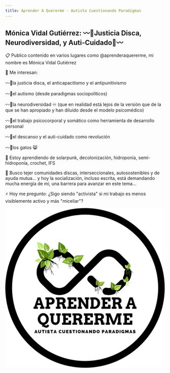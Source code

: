 ```yaml
---
title: Aprender A Quererme - Autista Cuestionando Paradigmas
---
```

<h2>Mónica Vidal Gutiérrez: 〰🌿Justicia Disca, Neurodiversidad, y Auti-Cuidado🌿〰</h2>

📋 Publico contenido en varios lugares como @aprenderaquererme, mi nombre es Mónica Vidal Gutiérrez

👀 Me interesan:

〰🌿la justicia disca, el anticapacitismo y el antipunitivismo

〰🌿el autismo (desde paradigmas sociopolíticos)

〰🌿la neurodiversidad ♾️ (que en realidad está lejos de la versión que de la que se han apropiado y han diluido desde el modelo psicomédico)

〰🌿el trabajo psicocorporal y somático como herramienta de desarrollo personal

〰🌿el descanso y el auti-cuidado como revolución

〰🌿los gatos 😸

🌱 Estoy aprendiendo de solarpunk, decolonización, hidroponía, semi-hidroponía, crochet, IFS

🧶 Busco tejer comunidades discas, interseccionales, autosostenibles y de ayuda mutua... y hoy la socialización, incluso escrita, está demandando mucha energía de mí, una barrera para avanzar en este tema...

⚡ Hoy me pregunto: ¿Sigo siendo "activista" si mi trabajo es menos visiblemente activo y más "miceliar"?



![LogoAAQ](/docs/assets/images/LOGO.png)
